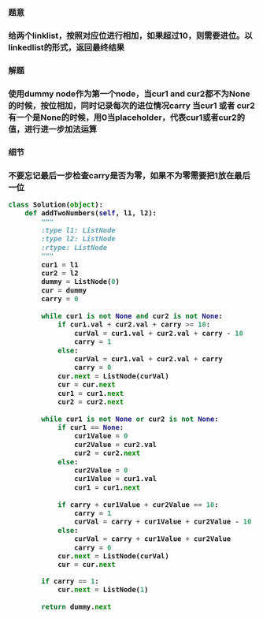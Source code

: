 

<h3>题意<h3>
<p>给两个linklist，按照对应位进行相加，如果超过10，则需要进位。以linkedlist的形式，返回最终结果<p>

<h3>解题<h3>
<p>使用dummy node作为第一个node，当cur1 and cur2都不为None的时候，按位相加，同时记录每次的进位情况carry
当cur1 或者 cur2有一个是None的时候，用0当placeholder，代表cur1或者cur2的值，进行进一步加法运算<p>

<h3>细节<h3>
<p>不要忘记最后一步检查carry是否为零，如果不为零需要把1放在最后一位<p>




```python
class Solution(object):
    def addTwoNumbers(self, l1, l2):
        """
        :type l1: ListNode
        :type l2: ListNode
        :rtype: ListNode
        """
        cur1 = l1
        cur2 = l2
        dummy = ListNode(0)
        cur = dummy
        carry = 0
        
        while cur1 is not None and cur2 is not None:
            if cur1.val + cur2.val + carry >= 10:
                curVal = cur1.val + cur2.val + carry - 10
                carry = 1
            else:
                curVal = cur1.val + cur2.val + carry
                carry = 0
            cur.next = ListNode(curVal)
            cur = cur.next
            cur1 = cur1.next
            cur2 = cur2.next
        
        while cur1 is not None or cur2 is not None:
            if cur1 == None:
                cur1Value = 0
                cur2Value = cur2.val
                cur2 = cur2.next
            else:
                cur2Value = 0
                cur1Value = cur1.val
                cur1 = cur1.next
                
            if carry + cur1Value + cur2Value == 10:
                carry = 1
                curVal = carry + cur1Value + cur2Value - 10
            else:
                curVal = carry + cur1Value + cur2Value
                carry = 0
            cur.next = ListNode(curVal)
            cur = cur.next

        if carry == 1:
            cur.next = ListNode(1)
        
        return dummy.next

```

